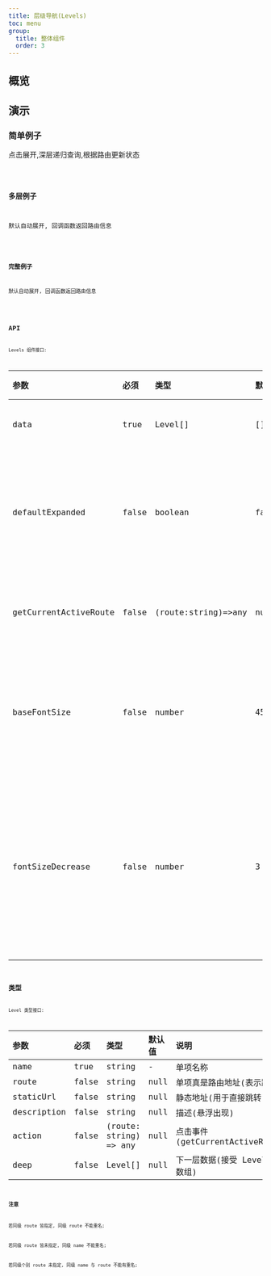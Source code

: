 ```yaml
---
title: 层级导航(Levels)
toc: menu
group:
  title: 整体组件
  order: 3
---
```


## 概览

## 演示

### 简单例子

点击展开,深层递归查询,根据路由更新状态

<code src="@/components/levels/demo/demo-simple.tsx" />

### 多层例子

默认自动展开, 回调函数返回路由信息

<code src="@/components/levels/demo/demo.tsx" />

### 完整例子

默认自动展开, 回调函数返回路由信息

<code src="@/components/levels/demo/demo-complex.tsx" />

## API

Levels 组件接口:

| 参数                  | 必须  | 类型                | 默认值 | 说明                              |
| :-------------------- | :---- | :------------------ | :----- | :-------------------------------- |
| data                  | true  | Level[]             | []     | 阶级数据                          |
| defaultExpanded       | false | boolean             | false  | 是否 默认展开所有层级             |
| getCurrentActiveRoute | false | (route:string)=>any | null   | 获取当前路由                      |
| baseFontSize          | false | number              | 45     | !将被移除! 基础字体大小           |
| fontSizeDecrease      | false | number              | 3      | !将被移除! 字体大小随层级向下递减 |

## 类型

Level 类型接口:

| 参数        | 必须  | 类型                   | 默认值 | 说明                            |
| :---------- | :---- | :--------------------- | :----- | :------------------------------ |
| name        | true  | string                 | -      | 单项名称                        |
| route       | false | string                 | null   | 单项真是路由地址(表示路径)      |
| staticUrl   | false | string                 | null   | 静态地址(用于直接跳转)          |
| description | false | string                 | null   | 描述(悬浮出现)                  |
| action      | false | (route: string) => any | null   | 点击事件(getCurrentActiveRoute) |
| deep        | false | Level[]                | null   | 下一层数据(接受 Level 类型数组) |

### 注意

若同级 route 皆指定, 同级 route 不能重名;

若同级 route 皆未指定, 同级 name 不能重名;

若同级个别 route 未指定, 同级 name 与 route 不能有重名;
